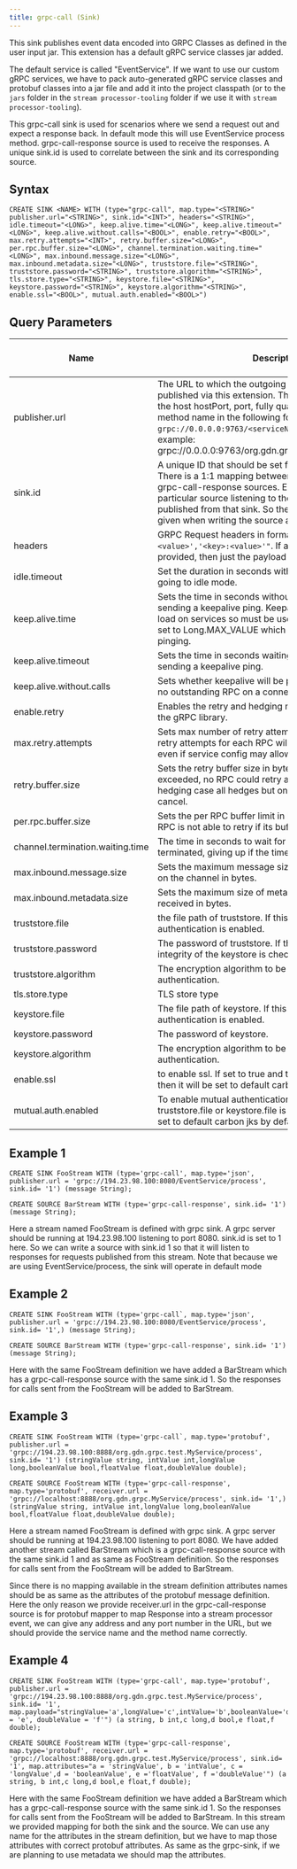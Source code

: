```yaml
---
title: grpc-call (Sink)
---
```


This sink publishes event data encoded into GRPC Classes as defined in the user input jar. This extension has a default gRPC service classes jar added.

The default service is called "EventService". If we want to use our custom gRPC services, we have to pack auto-generated gRPC service classes and protobuf classes into a jar file and add it into the project classpath (or to the `jars` folder in the `stream processor-tooling` folder if we use it with `stream processor-tooling`).

This grpc-call sink is used for scenarios where we send a request out and expect a response back. In default mode this will use EventService process method. grpc-call-response source is used to receive the responses. A unique sink.id is used to correlate between the sink and its corresponding source.

## Syntax

    CREATE SINK <NAME> WITH (type="grpc-call", map.type="<STRING>" publisher.url="<STRING>", sink.id="<INT>", headers="<STRING>", idle.timeout="<LONG>", keep.alive.time="<LONG>", keep.alive.timeout="<LONG>", keep.alive.without.calls="<BOOL>", enable.retry="<BOOL>", max.retry.attempts="<INT>", retry.buffer.size="<LONG>", per.rpc.buffer.size="<LONG>", channel.termination.waiting.time="<LONG>", max.inbound.message.size="<LONG>", max.inbound.metadata.size="<LONG>", truststore.file="<STRING>", truststore.password="<STRING>", truststore.algorithm="<STRING>", tls.store.type="<STRING>", keystore.file="<STRING>", keystore.password="<STRING>", keystore.algorithm="<STRING>", enable.ssl="<BOOL>", mutual.auth.enabled="<BOOL>")

## Query Parameters

| Name            | Description          | Default Value   | Possible Data Types | Optional | Dynamic |
|-------------|---------------------------|----------|---------------------|----------|---------|
| publisher.url   | The URL to which the outgoing events should be published via this extension. This URL should consist of the host hostPort, port, fully qualified service name, method name in the following format. `grpc://0.0.0.0:9763/<serviceName>/<methodName>` For example: grpc://0.0.0.0:9763/org.gdn.grpc.EventService/consume |                 | STRING              | No       | No      |
| sink.id         | A unique ID that should be set for each grpc-call-sink. There is a 1:1 mapping between grpc-call sinks and grpc-call-response sources. Each sink has one particular source listening to the responses to requests published from that sink. So the same sink.id should be given when writing the source also.         |                 | INT                 | No       | No      |
| headers         | GRPC Request headers in format `"'<key>:<value>','<key>:<value>'"`. If a header parameter is not provided, then just the payload is sent.           | \-              | STRING              | Yes      | No      |
| idle.timeout    | Set the duration in seconds without ongoing RPCs before going to idle mode.              | 1800            | LONG                | Yes      | No      |
| keep.alive.time | Sets the time in seconds without read activity before sending a keepalive ping. Keepalives can increase the load on services so must be used with caution. By default set to Long.MAX\_VALUE which disables keep alive pinging.  | Long.MAX\_VALUE | LONG                | Yes      | No      |
| keep.alive.timeout               | Sets the time in seconds waiting for read activity after sending a keepalive ping.       | 20              | LONG                | Yes      | No      |
| keep.alive.without.calls         | Sets whether keepalive will be performed when there are no outstanding RPC on a connection.               | false           | BOOL                | Yes      | No      |
| enable.retry    | Enables the retry and hedging mechanism provided by the gRPC library.   | false           | BOOL                | Yes      | No      |
| max.retry.attempts               | Sets max number of retry attempts. The total number of retry attempts for each RPC will not exceed this number even if service config may allow a higher number.              | 5               | INT                 | Yes      | No      |
| retry.buffer.size                | Sets the retry buffer size in bytes. If the buffer limit is exceeded, no RPC could retry at the moment, and in hedging case all hedges but one of the same RPC will cancel.   | 16777216        | LONG                | Yes      | No      |
| per.rpc.buffer.size              | Sets the per RPC buffer limit in bytes used for retry. The RPC is not able to retry if its buffer limit is exceeded.           | 1048576         | LONG                | Yes      | No      |
| channel.termination.waiting.time | The time in seconds to wait for the channel to become terminated, giving up if the timeout is reached.    | 5               | LONG                | Yes      | No      |
| max.inbound.message.size         | Sets the maximum message size allowed to be received on the channel in bytes.          | 4194304         | LONG                | Yes      | No      |
| max.inbound.metadata.size        | Sets the maximum size of metadata allowed to be received in bytes.       | 8192            | LONG                | Yes      | No      |
| truststore.file | the file path of truststore. If this is provided, then server authentication is enabled.   | \-              | STRING              | Yes      | No      |
| truststore.password              | The password of truststore. If this is provided then the integrity of the keystore is checked.            | \-              | STRING              | Yes      | No      |
| truststore.algorithm             | The encryption algorithm to be used for server authentication.           | \-              | STRING              | Yes      | No      |
| tls.store.type  | TLS store type       | \-              | STRING              | Yes      | No      |
| keystore.file   | The file path of keystore. If this is provided, then client authentication is enabled.    | \-              | STRING              | Yes      | No      |
| keystore.password                | The password of keystore.           | \-              | STRING              | Yes      | No      |
| keystore.algorithm               | The encryption algorithm to be used for client authentication.          | \-              | STRING              | Yes      | No      |
| enable.ssl      | to enable ssl. If set to true and truststore.file is not given, then it will be set to default carbon jks by default.       | FALSE           | BOOL                | Yes      | No      |
| mutual.auth.enabled              | To enable mutual authentication. If set to true and truststore.file or keystore.file is not given, then it will be set to default carbon jks by default.    | FALSE           | BOOL                | Yes      | No      |

## Example 1

    CREATE SINK FooStream WITH (type='grpc-call', map.type='json', publisher.url = 'grpc://194.23.98.100:8080/EventService/process', sink.id= '1') (message String);

    CREATE SOURCE BarStream WITH (type='grpc-call-response', sink.id= '1') (message String);

Here a stream named FooStream is defined with grpc sink. A grpc server should be running at 194.23.98.100 listening to port 8080. sink.id is set to 1 here. So we can write a source with sink.id 1 so that it will listen to responses for requests published from this stream. Note that because we are using EventService/process, the sink will operate in default mode

## Example 2

    CREATE SINK FooStream WITH (type='grpc-call`, map.type='json', publisher.url = 'grpc://194.23.98.100:8080/EventService/process', sink.id= '1',) (message String);

    CREATE SOURCE BarStream WITH (type='grpc-call-response', sink.id= '1') (message String);

Here with the same FooStream definition we have added a BarStream which has a grpc-call-response source with the same sink.id 1. So the responses for calls sent from the FooStream will be added to BarStream.

## Example 3

    CREATE SINK FooStream WITH (type='grpc-call`, map.type='protobuf', publisher.url = 'grpc://194.23.98.100:8888/org.gdn.grpc.test.MyService/process', sink.id= '1') (stringValue string, intValue int,longValue long,booleanValue bool,floatValue float,doubleValue double);

    CREATE SOURCE FooStream WITH (type='grpc-call-response', map.type='protobuf', receiver.url = 'grpc://localhost:8888/org.gdn.grpc.MyService/process', sink.id= '1',) (stringValue string, intValue int,longValue long,booleanValue bool,floatValue float,doubleValue double);

Here a stream named FooStream is defined with grpc sink. A grpc server should be running at 194.23.98.100 listening to port 8080. We have added another stream called BarStream which is a grpc-call-response source with the same sink.id 1 and as same as FooStream definition. So the responses for calls sent from the FooStream will be added to BarStream.

Since there is no mapping available in the stream definition attributes names should be as same as the attributes of the protobuf message definition. Here the only reason we provide receiver.url in the grpc-call-response source is for protobuf mapper to map Response into a stream processor event, we can give any address and any port number in the URL, but we should provide the service name and the method name correctly.

## Example 4

    CREATE SINK FooStream WITH (type='grpc-call', map.type='protobuf', publisher.url = 'grpc://194.23.98.100:8888/org.gdn.grpc.test.MyService/process', sink.id= '1', map.payload="stringValue='a',longValue='c',intValue='b',booleanValue='d',floatValue = 'e', doubleValue = 'f'") (a string, b int,c long,d bool,e float,f double);

    CREATE SOURCE FooStream WITH (type='grpc-call-response', map.type='protobuf', receiver.url = 'grpc://localhost:8888/org.gdn.grpc.test.MyService/process', sink.id= '1', map.attributes="a = 'stringValue', b = 'intValue', c = 'longValue',d = 'booleanValue', e ='floatValue', f ='doubleValue'") (a string, b int,c long,d bool,e float,f double);

Here with the same FooStream definition we have added a BarStream which has a grpc-call-response source with the same sink.id 1. So the responses for calls sent from the FooStream will be added to BarStream. In this stream we provided mapping for both the sink and the source. We can use any name for the attributes in the stream definition, but we have to map those attributes with correct protobuf attributes. As same as the grpc-sink, if we are planning to use metadata we should map the attributes.
